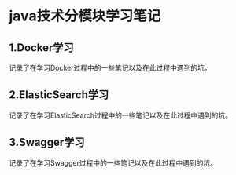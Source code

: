 # java技术分模块学习笔记
## 1.Docker学习

记录了在学习Docker过程中的一些笔记以及在此过程中遇到的坑。

## 2.ElasticSearch学习

记录了在学习ElasticSearch过程中的一些笔记以及在此过程中遇到的坑。

## 3.Swagger学习

记录了在学习Swagger过程中的一些笔记以及在此过程中遇到的坑。



